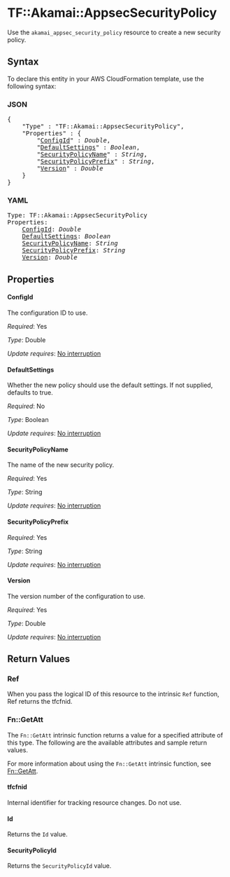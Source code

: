 # TF::Akamai::AppsecSecurityPolicy

Use the `akamai_appsec_security_policy` resource to create a new security policy.

## Syntax

To declare this entity in your AWS CloudFormation template, use the following syntax:

### JSON

<pre>
{
    "Type" : "TF::Akamai::AppsecSecurityPolicy",
    "Properties" : {
        "<a href="#configid" title="ConfigId">ConfigId</a>" : <i>Double</i>,
        "<a href="#defaultsettings" title="DefaultSettings">DefaultSettings</a>" : <i>Boolean</i>,
        "<a href="#securitypolicyname" title="SecurityPolicyName">SecurityPolicyName</a>" : <i>String</i>,
        "<a href="#securitypolicyprefix" title="SecurityPolicyPrefix">SecurityPolicyPrefix</a>" : <i>String</i>,
        "<a href="#version" title="Version">Version</a>" : <i>Double</i>
    }
}
</pre>

### YAML

<pre>
Type: TF::Akamai::AppsecSecurityPolicy
Properties:
    <a href="#configid" title="ConfigId">ConfigId</a>: <i>Double</i>
    <a href="#defaultsettings" title="DefaultSettings">DefaultSettings</a>: <i>Boolean</i>
    <a href="#securitypolicyname" title="SecurityPolicyName">SecurityPolicyName</a>: <i>String</i>
    <a href="#securitypolicyprefix" title="SecurityPolicyPrefix">SecurityPolicyPrefix</a>: <i>String</i>
    <a href="#version" title="Version">Version</a>: <i>Double</i>
</pre>

## Properties

#### ConfigId

The configuration ID to use.

_Required_: Yes

_Type_: Double

_Update requires_: [No interruption](https://docs.aws.amazon.com/AWSCloudFormation/latest/UserGuide/using-cfn-updating-stacks-update-behaviors.html#update-no-interrupt)

#### DefaultSettings

Whether the new policy should use the default settings. If not supplied, defaults to true.

_Required_: No

_Type_: Boolean

_Update requires_: [No interruption](https://docs.aws.amazon.com/AWSCloudFormation/latest/UserGuide/using-cfn-updating-stacks-update-behaviors.html#update-no-interrupt)

#### SecurityPolicyName

The name of the new security policy.

_Required_: Yes

_Type_: String

_Update requires_: [No interruption](https://docs.aws.amazon.com/AWSCloudFormation/latest/UserGuide/using-cfn-updating-stacks-update-behaviors.html#update-no-interrupt)

#### SecurityPolicyPrefix

_Required_: Yes

_Type_: String

_Update requires_: [No interruption](https://docs.aws.amazon.com/AWSCloudFormation/latest/UserGuide/using-cfn-updating-stacks-update-behaviors.html#update-no-interrupt)

#### Version

The version number of the configuration to use.

_Required_: Yes

_Type_: Double

_Update requires_: [No interruption](https://docs.aws.amazon.com/AWSCloudFormation/latest/UserGuide/using-cfn-updating-stacks-update-behaviors.html#update-no-interrupt)

## Return Values

### Ref

When you pass the logical ID of this resource to the intrinsic `Ref` function, Ref returns the tfcfnid.

### Fn::GetAtt

The `Fn::GetAtt` intrinsic function returns a value for a specified attribute of this type. The following are the available attributes and sample return values.

For more information about using the `Fn::GetAtt` intrinsic function, see [Fn::GetAtt](https://docs.aws.amazon.com/AWSCloudFormation/latest/UserGuide/intrinsic-function-reference-getatt.html).

#### tfcfnid

Internal identifier for tracking resource changes. Do not use.

#### Id

Returns the <code>Id</code> value.

#### SecurityPolicyId

Returns the <code>SecurityPolicyId</code> value.

